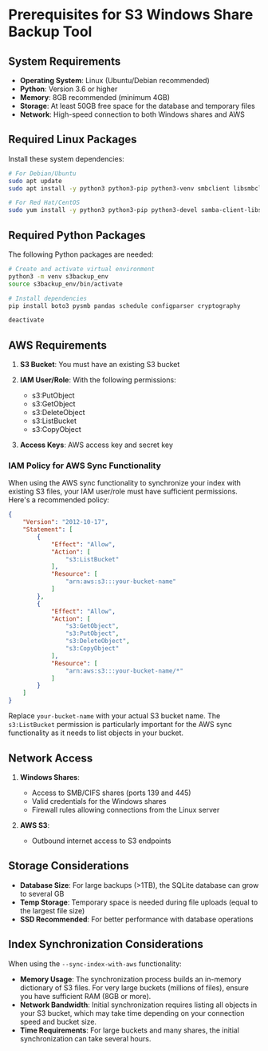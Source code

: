 # Prerequisites for S3 Windows Share Backup Tool

## System Requirements

* **Operating System**: Linux (Ubuntu/Debian recommended)
* **Python**: Version 3.6 or higher
* **Memory**: 8GB recommended (minimum 4GB)
* **Storage**: At least 50GB free space for the database and temporary files
* **Network**: High-speed connection to both Windows shares and AWS

## Required Linux Packages

Install these system dependencies:

```bash
# For Debian/Ubuntu
sudo apt update
sudo apt install -y python3 python3-pip python3-venv smbclient libsmbclient-dev build-essential

# For Red Hat/CentOS
sudo yum install -y python3 python3-pip python3-devel samba-client-libs samba-client
```

## Required Python Packages

The following Python packages are needed:

```bash
# Create and activate virtual environment
python3 -m venv s3backup_env
source s3backup_env/bin/activate

# Install dependencies
pip install boto3 pysmb pandas schedule configparser cryptography

deactivate
```

## AWS Requirements

1. **S3 Bucket**: You must have an existing S3 bucket
2. **IAM User/Role**: With the following permissions:
   - s3:PutObject
   - s3:GetObject
   - s3:DeleteObject
   - s3:ListBucket
   - s3:CopyObject

3. **Access Keys**: AWS access key and secret key

### IAM Policy for AWS Sync Functionality

When using the AWS sync functionality to synchronize your index with existing S3 files, your IAM user/role must have sufficient permissions. Here's a recommended policy:

```json
{
    "Version": "2012-10-17",
    "Statement": [
        {
            "Effect": "Allow",
            "Action": [
                "s3:ListBucket"
            ],
            "Resource": [
                "arn:aws:s3:::your-bucket-name"
            ]
        },
        {
            "Effect": "Allow",
            "Action": [
                "s3:GetObject",
                "s3:PutObject",
                "s3:DeleteObject",
                "s3:CopyObject"
            ],
            "Resource": [
                "arn:aws:s3:::your-bucket-name/*"
            ]
        }
    ]
}
```

Replace `your-bucket-name` with your actual S3 bucket name. The `s3:ListBucket` permission is particularly important for the AWS sync functionality as it needs to list objects in your bucket.

## Network Access

1. **Windows Shares**:
   - Access to SMB/CIFS shares (ports 139 and 445)
   - Valid credentials for the Windows shares
   - Firewall rules allowing connections from the Linux server

2. **AWS S3**:
   - Outbound internet access to S3 endpoints

## Storage Considerations

* **Database Size**: For large backups (>1TB), the SQLite database can grow to several GB
* **Temp Storage**: Temporary space is needed during file uploads (equal to the largest file size)
* **SSD Recommended**: For better performance with database operations

## Index Synchronization Considerations

When using the `--sync-index-with-aws` functionality:

* **Memory Usage**: The synchronization process builds an in-memory dictionary of S3 files. For very large buckets (millions of files), ensure you have sufficient RAM (8GB or more).
* **Network Bandwidth**: Initial synchronization requires listing all objects in your S3 bucket, which may take time depending on your connection speed and bucket size.
* **Time Requirements**: For large buckets and many shares, the initial synchronization can take several hours.

